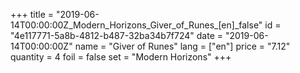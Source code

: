 +++
title = "2019-06-14T00:00:00Z_Modern_Horizons_Giver_of_Runes_[en]_false"
id = "4e117771-5a8b-4812-b487-32ba34b7f724"
date = "2019-06-14T00:00:00Z"
name = "Giver of Runes"
lang = ["en"]
price = "7.12"
quantity = 4
foil = false
set = "Modern Horizons"
+++
